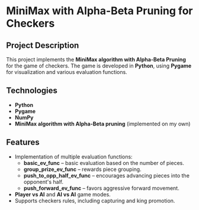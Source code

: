 # MiniMax with Alpha-Beta Pruning for Checkers

## Project Description
This project implements the **MiniMax algorithm with Alpha-Beta Pruning** for the game of checkers. The game is developed in **Python**, using **Pygame** for visualization and various evaluation functions.

## Technologies
- **Python**  
- **Pygame**  
- **NumPy**  
- **MiniMax algorithm with Alpha-Beta pruning** (implemented on my own)

## Features
- Implementation of multiple evaluation functions:
  - **basic_ev_func** – basic evaluation based on the number of pieces.
  - **group_prize_ev_func** – rewards piece grouping.
  - **push_to_opp_half_ev_func** – encourages advancing pieces into the opponent's half.
  - **push_forward_ev_func** – favors aggressive forward movement.
- **Player vs AI** and **AI vs AI** game modes.
- Supports checkers rules, including capturing and king promotion.
